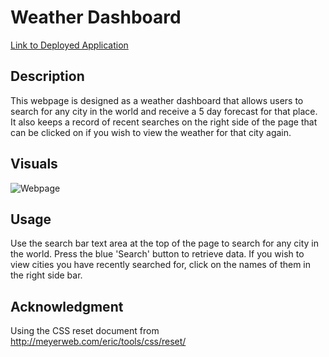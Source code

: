 # Weather Dashboard

[Link to Deployed Application](https://505laura.github.io/weather-dashboard)

## Description
This webpage is designed as a weather dashboard that allows users to search for any city in the world and receive a 5 day forecast for that place.
It also keeps a record of recent searches on the right side of the page that can be clicked on if you wish to view the weather for that city again.

## Visuals

![Webpage]()

## Usage
Use the search bar text area at the top of the page to search for any city in the world. Press the blue 'Search' button to retrieve data.
If you wish to view cities you have recently searched for, click on the names of them in the right side bar. 

## Acknowledgment
Using the CSS reset document from http://meyerweb.com/eric/tools/css/reset/ 